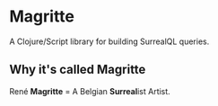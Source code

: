 # Magritte

A Clojure/Script library for building SurrealQL queries.

## Why it's called Magritte

René **Magritte** = A Belgian **Surreal**ist Artist. 

